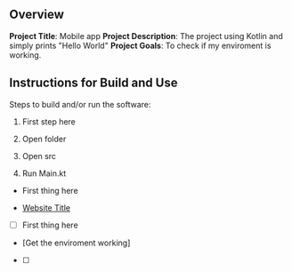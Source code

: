 ## Overview

**Project Title**: Mobile app
**Project Description**: The project using Kotlin and simply prints "Hello World"
**Project Goals**: To check if my enviroment is working.

## Instructions for Build and Use

Steps to build and/or run the software:

1. First step here

2. Open folder 

3. Open src

4. Run Main.kt
* First thing here

* [Website Title](https://github.com/Laniz/mobile-app)

* [ ] First thing here

* [Get the enviroment working]

* [ ]

